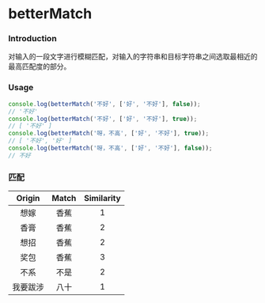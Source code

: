 # betterMatch

### Introduction
对输入的一段文字进行模糊匹配，对输入的字符串和目标字符串之间选取最相近的最高匹配度的部分。

### Usage
``` javascript
console.log(betterMatch('不好', ['好', '不好'], false));
// '不好'
console.log(betterMatch('不好', ['好', '不好'], true));
// [ '不好' ]
console.log(betterMatch('呀，不高', ['好', '不好'], true));
// [ '不好', '好' ]
console.log(betterMatch('呀，不高', ['好', '不好'], false));
// 不好
```

### 匹配

|Origin|Match|Similarity|
|:---:|:---:|:---:|
|想嫁|香蕉|1|
|香膏|香蕉|2|
|想招|香蕉|2|
|奖包|香蕉|3|
|不系|不是|2|
|我要跋涉|八十|1|
